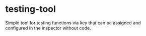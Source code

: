 # testing-tool
Simple tool for testing functions via key that can be assigned and configured in the inspector without code.
